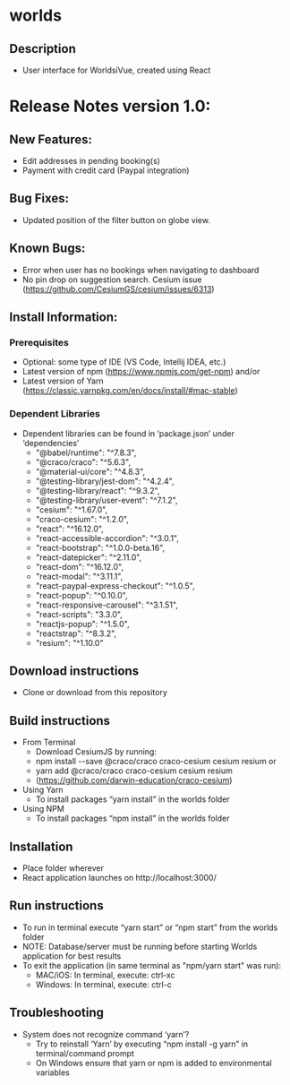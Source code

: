 
# worlds
## Description
* User interface for WorldsiVue, created using React
# Release Notes version 1.0:
## New Features:
* Edit addresses in pending booking(s)
* Payment with credit card (Paypal integration)
## Bug Fixes:
* Updated position of the filter button on globe view.
## Known Bugs:
* Error when user has no bookings when navigating to dashboard
* No pin drop on suggestion search. Cesium issue (https://github.com/CesiumGS/cesium/issues/6313)
## Install Information:
### Prerequisites
* Optional: some type of IDE (VS Code, Intellij IDEA, etc.)
* Latest version of npm (https://www.npmjs.com/get-npm) and/or 
* Latest version of Yarn (https://classic.yarnpkg.com/en/docs/install/#mac-stable)
### Dependent Libraries
* Dependent libraries can be found in ‘package.json’ under ‘dependencies’
    * "@babel/runtime": "^7.8.3",
    * "@craco/craco": "^5.6.3",
    * "@material-ui/core": "^4.8.3",
    * "@testing-library/jest-dom": "^4.2.4",
    * "@testing-library/react": "^9.3.2",
    * "@testing-library/user-event": "^7.1.2",
    * "cesium": "^1.67.0",
    * "craco-cesium": "^1.2.0",
    * "react": "^16.12.0",
    * "react-accessible-accordion": "^3.0.1",
    * "react-bootstrap": "^1.0.0-beta.16",
    * "react-datepicker": "^2.11.0",
    * "react-dom": "^16.12.0",
    * "react-modal": "^3.11.1",
    * "react-paypal-express-checkout": "^1.0.5",
    * "react-popup": "^0.10.0",
    * "react-responsive-carousel": "^3.1.51",
    * "react-scripts": "3.3.0",
    * "reactjs-popup": "^1.5.0",
    * "reactstrap": "^8.3.2",
    * "resium": "^1.10.0"
## Download instructions
* Clone or download from this repository
## Build instructions
* From Terminal
  * Download CesiumJS by running:
  * npm install --save @craco/craco craco-cesium cesium resium or
  * yarn add @craco/craco craco-cesium cesium resium 
  * (https://github.com/darwin-education/craco-cesium) 
* Using Yarn
  * To install packages “yarn install” in the worlds folder
* Using NPM
  * To install packages “npm install” in the worlds folder

## Installation
* Place folder wherever
* React application launches on http://localhost:3000/
## Run instructions
* To run in terminal execute “yarn start” or “npm start” from the worlds folder
* NOTE: Database/server must be running before starting Worlds application for best results
* To exit the application (in same terminal as "npm/yarn start" was run):
  * MAC/iOS: In terminal, execute: ctrl-xc
  * Windows: In terminal, execute: ctrl-c
## Troubleshooting
* System does not recognize command ‘yarn’?
  * Try to reinstall ‘Yarn’ by executing “npm install -g yarn” in terminal/command prompt
  * On Windows ensure that yarn or npm is added to environmental variables
